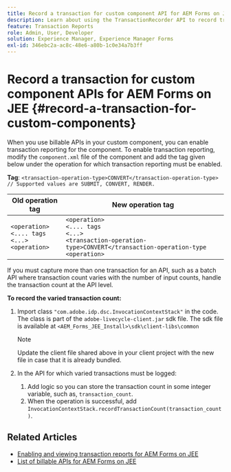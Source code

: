 ```yaml
---
title: Record a transaction for custom component API for AEM Forms on JEE.
description: Learn about using the TransactionRecorder API to record transactions for custom component.
feature: Transaction Reports
role: Admin, User, Developer
solution: Experience Manager, Experience Manager Forms
exl-id: 346ebc2a-ac8c-48e6-a80b-1c0e34a7b3ff
---
```

# Record a transaction for custom component APIs for AEM Forms on JEE {#record-a-transaction-for-custom-components}

When you use billable APIs in your custom component, you can enable transaction reporting for the component. To enable transaction reporting, modify the `component.xml` file of the component and add the tag given below under the operation for which transaction reporting must be enabled.

**Tag**: `<transaction-operation-type>CONVERT</transaction-operation-type> // Supported values are SUBMIT, CONVERT, RENDER.`

| Old operation tag      | New operation tag |
| ----------- | ----------- |
| `<operation>`<br> `<.... tags`<br>`<...>`<br>`<operation>` | `<operation>`<br> `<.... tags`<br>`<...>`<br>`<transaction-operation-type>CONVERT</transaction-operation-type`<br>`<operation>` |

If you must capture more than one transaction for an API, such as a batch API where transaction count varies with the number of input counts, handle the transaction count at the API level.

**To record the varied transaction count:**

1. Import class `"com.adobe.idp.dsc.InvocationContextStack"` in the code. The class is part of the `adobe-livecycle-client.jar` sdk file. The sdk file is available at `<AEM_Forms_JEE_Install>\sdk\client-libs\common`

    >[!NOTE] 
    > Update the client file shared above in your client project with the new file in case that it is already bundled.

1. In the API for which varied transactions must be logged:
    1. Add logic so you can store the transaction count in some integer variable, such as, `transaction_count`.
    1. When the operation is successful, add `InvocationContextStack.recordTransactionCount(transaction_count)`.

<!--For example, you can set count for your custom component by importing class `"com.adobe.idp.dsc.InvocationContextStack"` in the code available at `adobe-livecycle-client.jar`  and determine the transaction count basis API input/result and add (In this case we add count is equal to 3):
`InvocationContextStack.recordTransactionCount(<count>).` to 
`InvocationContextStack.recordTransactionCount(3)`.-->

## Related Articles

* [Enabling and viewing transaction reports for AEM Forms on JEE](/help/forms/using/transaction-report-overview-jee.md)
* [List of billable APIs for AEM Forms on JEE](/help/forms/using/transaction-reports-billable-apis-jee.md)
